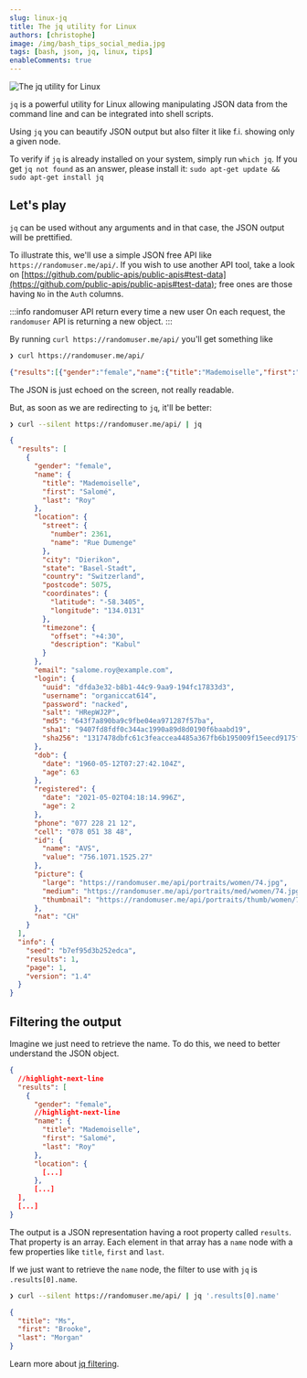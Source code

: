 ```yaml
---
slug: linux-jq
title: The jq utility for Linux
authors: [christophe]
image: /img/bash_tips_social_media.jpg
tags: [bash, json, jq, linux, tips]
enableComments: true
---
```

<!-- cspell:ignore Salomé -->
![The jq utility for Linux](/img/bash_tips_banner.jpg)

`jq` is a powerful utility for Linux allowing manipulating JSON data from the command line and can be integrated into shell scripts.

Using `jq` you can beautify JSON output but also filter it like f.i. showing only a given node.

<!-- truncate -->

To verify if `jq` is already installed on your system, simply run `which jq`. If you get `jq not found` as an answer, please install it: `sudo apt-get update && sudo apt-get install jq`

## Let's play

`jq` can be used without any arguments and in that case, the JSON output will be prettified.

To illustrate this, we'll use a simple JSON free API like `https://randomuser.me/api/`. If you wish to use another API tool, take a look on [https://github.com/public-apis/public-apis#test-data](https://github.com/public-apis/public-apis#test-data); free ones are those having `No` in the `Auth` columns.

:::info randomuser API return every time a new user
On each request, the `randomuser` API is returning a new object.
:::

By running `curl https://randomuser.me/api/` you'll get something like

```bash
❯ curl https://randomuser.me/api/
```

<!-- cspell:disable -->
```json
{"results":[{"gender":"female","name":{"title":"Mademoiselle","first":"Milena","last":"Martin"},"location":{"street":{"number":9831,"name":"Rue de L'Abbé-Migne"},"city":"Lengnau (Ag)","state":"Basel-Landschaft","country":"Switzerland","postcode":3789,"coordinates":{"latitude":"-60.0739","longitude":"135.1462"},"timezone":{"offset":"+7:00","description":"Bangkok, Hanoi, Jakarta"}},"email":"milena.martin@example.com","login":{"uuid":"bafdf972-4183-484a-903a-84f2654f0fec","username":"purpleleopard344","password":"cameron","salt":"gGoFrP1a","md5":"af359ca6697c3ac68f4c190583544619","sha1":"19033bc1630d96bba29726823ef91f53800e67d1","sha256":"cac6a35f5135f14707b8b3ec48617f23b4105b1c5e33a2b64597e7a0c7c891a0"},"dob":{"date":"1998-10-10T02:42:04.525Z","age":25},"registered":{"date":"2005-05-01T01:26:36.354Z","age":18},"phone":"079 098 73 86","cell":"077 411 83 18","id":{"name":"AVS","value":"756.9632.2579.59"},"picture":{"large":"https://randomuser.me/api/portraits/women/37.jpg","medium":"https://randomuser.me/api/portraits/med/women/37.jpg","thumbnail":"https://randomuser.me/api/portraits/thumb/women/37.jpg"},"nat":"CH"}],"info":{"seed":"213f93e3e854d33c","results":1,"page":1,"version":"1.4"}}
```
<!-- cspell:enable -->

The JSON is just echoed on the screen, not really readable.

But, as soon as we are redirecting to `jq`, it'll be better:

```bash
❯ curl --silent https://randomuser.me/api/ | jq
```

<!-- cspell:disable -->
```json
{
  "results": [
    {
      "gender": "female",
      "name": {
        "title": "Mademoiselle",
        "first": "Salomé",
        "last": "Roy"
      },
      "location": {
        "street": {
          "number": 2361,
          "name": "Rue Dumenge"
        },
        "city": "Dierikon",
        "state": "Basel-Stadt",
        "country": "Switzerland",
        "postcode": 5075,
        "coordinates": {
          "latitude": "-58.3405",
          "longitude": "134.0131"
        },
        "timezone": {
          "offset": "+4:30",
          "description": "Kabul"
        }
      },
      "email": "salome.roy@example.com",
      "login": {
        "uuid": "dfda3e32-b8b1-44c9-9aa9-194fc17833d3",
        "username": "organiccat614",
        "password": "nacked",
        "salt": "HRepWJ2P",
        "md5": "643f7a890ba9c9fbe04ea971287f57ba",
        "sha1": "9407fd8fdf0c344ac1990a89d8d0190f6baabd19",
        "sha256": "1317478dbfc61c3feaccea4485a367fb6b195009f15eecd9175f2d1a9215d5df"
      },
      "dob": {
        "date": "1960-05-12T07:27:42.104Z",
        "age": 63
      },
      "registered": {
        "date": "2021-05-02T04:18:14.996Z",
        "age": 2
      },
      "phone": "077 228 21 12",
      "cell": "078 051 38 48",
      "id": {
        "name": "AVS",
        "value": "756.1071.1525.27"
      },
      "picture": {
        "large": "https://randomuser.me/api/portraits/women/74.jpg",
        "medium": "https://randomuser.me/api/portraits/med/women/74.jpg",
        "thumbnail": "https://randomuser.me/api/portraits/thumb/women/74.jpg"
      },
      "nat": "CH"
    }
  ],
  "info": {
    "seed": "b7ef95d3b252edca",
    "results": 1,
    "page": 1,
    "version": "1.4"
  }
}
```
<!-- cspell:enable -->

## Filtering the output

Imagine we just need to retrieve the name. To do this, we need to better understand the JSON object.

```json
{
  //highlight-next-line
  "results": [
    {
      "gender": "female",
      //highlight-next-line
      "name": {
        "title": "Mademoiselle",
        "first": "Salomé",
        "last": "Roy"
      },
      "location": {
        [...]
      },
      [...]
  ],
  [...]
}
```

The output is a JSON representation having a root property called `results`. That property is an array. Each element in that array has a `name` node with a few properties like `title`, `first` and `last`.

If we just want to retrieve the `name` node, the filter to use with `jq` is `.results[0].name`.

```bash
❯ curl --silent https://randomuser.me/api/ | jq '.results[0].name'
```

```json
{
  "title": "Ms",
  "first": "Brooke",
  "last": "Morgan"
}
```

Learn more about [jq filtering](https://jqlang.github.io/jq/tutorial/).
